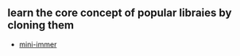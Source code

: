 ## learn the core concept of popular libraies by cloning them

* [mini-immer](https://github.com/zhy0216/learn-by-cloning/tree/master/mini-immer)